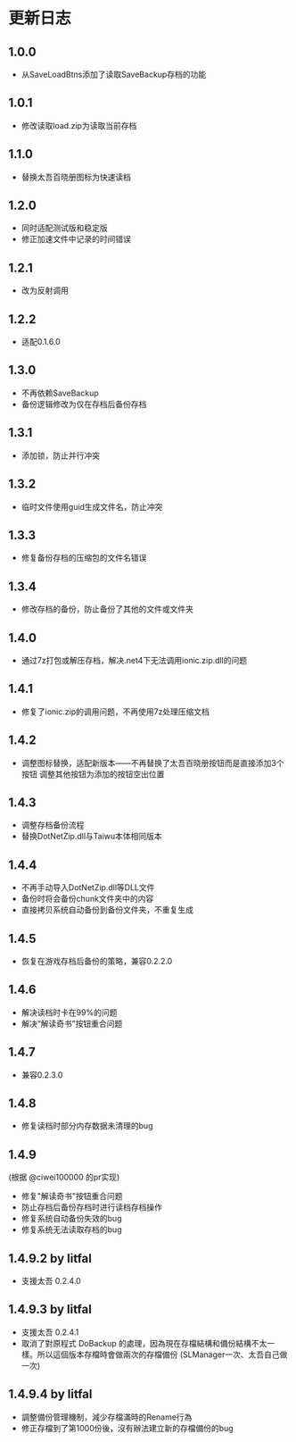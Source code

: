 # 更新日志

## 1.0.0
- 从SaveLoadBtns添加了读取SaveBackup存档的功能

## 1.0.1
- 修改读取load.zip为读取当前存档

## 1.1.0
- 替换太吾百晓册图标为快速读档

## 1.2.0
- 同时适配测试版和稳定版
- 修正加速文件中记录的时间错误

## 1.2.1
- 改为反射调用

## 1.2.2
- 适配0.1.6.0

## 1.3.0
- 不再依赖SaveBackup
- 备份逻辑修改为仅在存档后备份存档

## 1.3.1
- 添加锁，防止并行冲突

## 1.3.2
- 临时文件使用guid生成文件名，防止冲突

## 1.3.3
- 修复备份存档的压缩包的文件名错误

## 1.3.4
- 修改存档的备份，防止备份了其他的文件或文件夹

## 1.4.0
- 通过7z打包或解压存档，解决.net4下无法调用ionic.zip.dll的问题

## 1.4.1
- 修复了ionic.zip的调用问题，不再使用7z处理压缩文档

## 1.4.2
- 调整图标替换，适配新版本——不再替换了太吾百晓册按钮而是直接添加3个按钮 调整其他按钮为添加的按钮空出位置

## 1.4.3
- 调整存档备份流程
- 替换DotNetZip.dll与Taiwu本体相同版本

## 1.4.4
- 不再手动导入DotNetZip.dll等DLL文件
- 备份时将会备份chunk文件夹中的内容
- 直接拷贝系统自动备份到备份文件夹，不重复生成

## 1.4.5
- 恢复在游戏存档后备份的策略，兼容0.2.2.0

## 1.4.6
- 解决读档时卡在99%的问题
- 解决“解读奇书”按钮重合问题

## 1.4.7
- 兼容0.2.3.0

## 1.4.8
- 修复读档时部分内存数据未清理的bug

## 1.4.9
(根据 @ciwei100000 的pr实现)
- 修复"解读奇书"按钮重合问题
- 防止存档后备份存档时进行读档存档操作
- 修复系统自动备份失效的bug
- 修复系统无法读取存档的bug

## 1.4.9.2 by litfal
- 支援太吾 0.2.4.0

## 1.4.9.3 by litfal
- 支援太吾 0.2.4.1
- 取消了對原程式 DoBackup 的處理，因為現在存檔結構和備份結構不太一樣。所以這個版本存檔時會做兩次的存檔備份 (SLManager一次、太吾自己做一次)

## 1.4.9.4 by litfal
- 調整備份管理機制，減少存檔滿時的Rename行為
- 修正存檔到了第1000份後，沒有辦法建立新的存檔備份的bug
